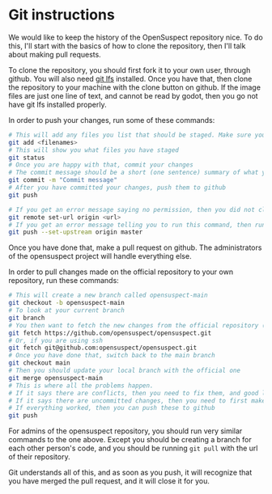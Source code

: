 # Git instructions

We would like to keep the history of the OpenSuspect repository nice. To do this, I'll start with the basics of how to clone the repository, then I'll talk about making pull requests.

To clone the repository, you should first fork it to your own user, through github. You will also need [git lfs](https://github.com/git-lfs/git-lfs) installed. Once you have that, then clone the repository to your machine with the clone button on github. If the image files are just one line of text, and cannot be read by godot, then you go not have git lfs installed properly.

In order to push your changes, run some of these commands:
```bash
# This will add any files you list that should be staged. Make sure you don't stage anything that shouldn't be commited to git. This includes builds of the game, things like .DS_Store, or other temporary files.
git add <filenames>
# This will show you what files you have staged
git status
# Once you are happy with that, commit your changes
# The commit message should be a short (one sentence) summary of what you did
git commit -m "Commit message"
# After you have committed your changes, push them to github
git push

# If you get an error message saying no permission, then you did not clone a fork of the repository. You can fork the repository, and then set the url of your local repository to the newly forked one using this command
git remote set-url origin <url>
# If you get an error message telling you to run this command, then run it and try again
git push --set-upstream origin master
```

Once you have done that, make a pull request on github. The administrators of the opensuspect project will handle everything else.

In order to pull changes made on the official repository to your own repository, run these commands:
```bash
# This will create a new branch called opensuspect-main
git checkout -b opensuspect-main
# To look at your current branch
git branch
# You then want to fetch the new changes from the official repository (Make sure to run this while the opensuspect-main branch is selected!)
git fetch https://github.com/opensuspect/opensuspect.git
# Or, if you are using ssh
git fetch git@github.com:opensuspect/opensuspect.git
# Once you have done that, switch back to the main branch
git checkout main
# Then you should update your local branch with the official one
git merge opensuspect-main
# This is where all the problems happen.
# If it says there are conflicts, then you need to fix them, and good luck.
# If it says there are uncommitted changes, then you need to first make a commit of your changes before running git merge
# If everything worked, then you can push these to github
git push
```

For admins of the opensuspect repository, you should run very similar commands to the one above. Except you should be creating a branch for each other person's code, and you should be running `git pull` with the url of their repository.

Git understands all of this, and as soon as you push, it will recognize that you have merged the pull request, and it will close it for you.
